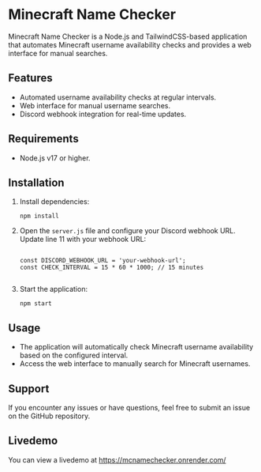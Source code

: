 # Minecraft Name Checker

Minecraft Name Checker is a Node.js and TailwindCSS-based application that automates Minecraft username availability checks and provides a web interface for manual searches.

## Features

*   Automated username availability checks at regular intervals.
*   Web interface for manual username searches.
*   Discord webhook integration for real-time updates.

## Requirements

*   Node.js v17 or higher.

## Installation

1.  Install dependencies:
    
    ```
    npm install
    ```
    
2.  Open the `server.js` file and configure your Discord webhook URL. Update line 11 with your webhook URL:
    
    ```
    
    const DISCORD_WEBHOOK_URL = 'your-webhook-url';
    const CHECK_INTERVAL = 15 * 60 * 1000; // 15 minutes
                
    ```
    
3.  Start the application:
    
    ```
    npm start
    ```
    

## Usage

*   The application will automatically check Minecraft username availability based on the configured interval.
*   Access the web interface to manually search for Minecraft usernames.

## Support

If you encounter any issues or have questions, feel free to submit an issue on the GitHub repository.


## Livedemo
You can view a livedemo at https://mcnamechecker.onrender.com/

